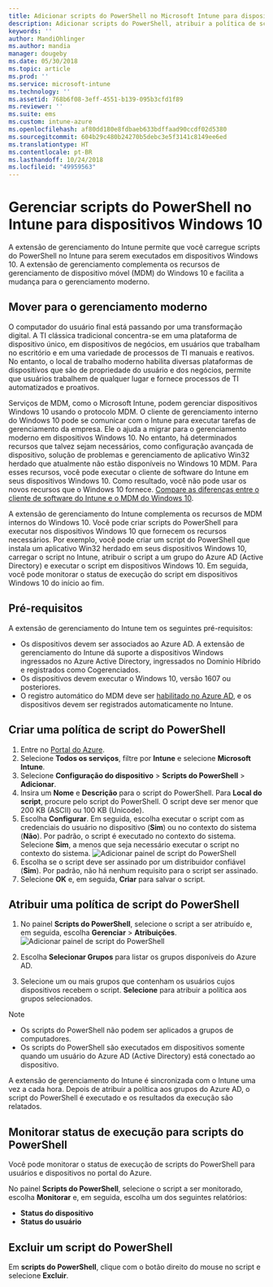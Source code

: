 ```yaml
---
title: Adicionar scripts do PowerShell no Microsoft Intune para dispositivos Windows 10 – Azure | Microsoft Docs
description: Adicionar scripts do PowerShell, atribuir a política de script para grupos do Azure Active Directory, usar relatórios para monitorar os scripts e ver as etapas para excluir os scripts que você adicionar em dispositivos Windows 10 no Microsoft Intune.
keywords: ''
author: MandiOhlinger
ms.author: mandia
manager: dougeby
ms.date: 05/30/2018
ms.topic: article
ms.prod: ''
ms.service: microsoft-intune
ms.technology: ''
ms.assetid: 768b6f08-3eff-4551-b139-095b3cfd1f89
ms.reviewer: ''
ms.suite: ems
ms.custom: intune-azure
ms.openlocfilehash: af80dd180e8fdbaeb633bdffaad90ccdf02d5380
ms.sourcegitcommit: 604b29c480b24270b5debc3e5f3141c8149ee6ed
ms.translationtype: HT
ms.contentlocale: pt-BR
ms.lasthandoff: 10/24/2018
ms.locfileid: "49959563"
---
```

# <a name="manage-powershell-scripts-in-intune-for-windows-10-devices"></a>Gerenciar scripts do PowerShell no Intune para dispositivos Windows 10
A extensão de gerenciamento do Intune permite que você carregue scripts do PowerShell no Intune para serem executados em dispositivos Windows 10. A extensão de gerenciamento complementa os recursos de gerenciamento de dispositivo móvel (MDM) do Windows 10 e facilita a mudança para o gerenciamento moderno.

## <a name="moving-to-modern-management"></a>Mover para o gerenciamento moderno
O computador do usuário final está passando por uma transformação digital. A TI clássica tradicional concentra-se em uma plataforma de dispositivo único, em dispositivos de negócios, em usuários que trabalham no escritório e em uma variedade de processos de TI manuais e reativos. No entanto, o local de trabalho moderno habilita diversas plataformas de dispositivos que são de propriedade do usuário e dos negócios, permite que usuários trabalhem de qualquer lugar e fornece processos de TI automatizados e proativos. 

Serviços de MDM, como o Microsoft Intune, podem gerenciar dispositivos Windows 10 usando o protocolo MDM. O cliente de gerenciamento interno do Windows 10 pode se comunicar com o Intune para executar tarefas de gerenciamento da empresa. Ele o ajuda a migrar para o gerenciamento moderno em dispositivos Windows 10. No entanto, há determinados recursos que talvez sejam necessários, como configuração avançada de dispositivo, solução de problemas e gerenciamento de aplicativo Win32 herdado que atualmente não estão disponíveis no Windows 10 MDM. Para esses recursos, você pode executar o cliente de software do Intune em seus dispositivos Windows 10. Como resultado, você não pode usar os novos recursos que o Windows 10 fornece. [Compare as diferenças entre o cliente de software do Intune e o MDM do Windows 10](https://docs.microsoft.com/intune-classic/deploy-use/pc-management-comparison).

A extensão de gerenciamento do Intune complementa os recursos de MDM internos do Windows 10. Você pode criar scripts do PowerShell para executar nos dispositivos Windows 10 que fornecem os recursos necessários. Por exemplo, você pode criar um script do PowerShell que instala um aplicativo Win32 herdado em seus dispositivos Windows 10, carregar o script no Intune, atribuir o script a um grupo do Azure AD (Active Directory) e executar o script em dispositivos Windows 10. Em seguida, você pode monitorar o status de execução do script em dispositivos Windows 10 do início ao fim.

## <a name="prerequisites"></a>Pré-requisitos
A extensão de gerenciamento do Intune tem os seguintes pré-requisitos:
- Os dispositivos devem ser associados ao Azure AD. A extensão de gerenciamento do Intune dá suporte a dispositivos Windows ingressados no Azure Active Directory, ingressados no Domínio Híbrido e registrados como Cogerenciados.
- Os dispositivos devem executar o Windows 10, versão 1607 ou posteriores.
- O registro automático do MDM deve ser [habilitado no Azure AD](https://docs.microsoft.com/intune/windows-enroll#enable-windows-10-automatic-enrollment), e os dispositivos devem ser registrados automaticamente no Intune.

## <a name="create-a-powershell-script-policy"></a>Criar uma política de script do PowerShell 
1. Entre no [Portal do Azure](https://portal.azure.com).
2. Selecione **Todos os serviços**, filtre por **Intune** e selecione **Microsoft Intune**.
3. Selecione **Configuração do dispositivo** > **Scripts do PowerShell** > **Adicionar**.
4. Insira um **Nome** e **Descrição** para o script do PowerShell. Para **Local do script**, procure pelo script do PowerShell. O script deve ser menor que 200 KB (ASCII) ou 100 KB (Unicode).
5. Escolha **Configurar**. Em seguida, escolha executar o script com as credenciais do usuário no dispositivo (**Sim**) ou no contexto do sistema (**Não**). Por padrão, o script é executado no contexto do sistema. Selecione **Sim**, a menos que seja necessário executar o script no contexto do sistema. 
  ![Adicionar painel de script do PowerShell](./media/mgmt-extension-add-script.png)
6. Escolha se o script deve ser assinado por um distribuidor confiável (**Sim**). Por padrão, não há nenhum requisito para o script ser assinado. 
7. Selecione **OK** e, em seguida, **Criar** para salvar o script.

## <a name="assign-a-powershell-script-policy"></a>Atribuir uma política de script do PowerShell
1. No painel **Scripts do PowerShell**, selecione o script a ser atribuído e, em seguida, escolha **Gerenciar** > **Atribuições**.
  ![Adicionar painel de script do PowerShell](./media/mgmt-extension-assignments.png)
 
2. Escolha **Selecionar Grupos** para listar os grupos disponíveis do Azure AD. 
3. Selecione um ou mais grupos que contenham os usuários cujos dispositivos recebem o script. **Selecione** para atribuir a política aos grupos selecionados.

> [!NOTE]
> - Os scripts do PowerShell não podem ser aplicados a grupos de computadores.
> - Os scripts do PowerShell são executados em dispositivos somente quando um usuário do Azure AD (Active Directory) está conectado ao dispositivo.

A extensão de gerenciamento do Intune é sincronizada com o Intune uma vez a cada hora. Depois de atribuir a política aos grupos do Azure AD, o script do PowerShell é executado e os resultados da execução são relatados. 
 
## <a name="monitor-run-status-for-powershell-scripts"></a>Monitorar status de execução para scripts do PowerShell
Você pode monitorar o status de execução de scripts do PowerShell para usuários e dispositivos no portal do Azure.

No painel **Scripts do PowerShell**, selecione o script a ser monitorado, escolha **Monitorar** e, em seguida, escolha um dos seguintes relatórios:
   - **Status do dispositivo**
   - **Status do usuário**

## <a name="delete-a-powershell-script"></a>Excluir um script do PowerShell
Em **scripts do PowerShell**, clique com o botão direito do mouse no script e selecione **Excluir**.
